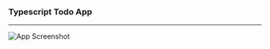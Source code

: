 ### Typescript Todo App

---
![App Screenshot](https://res.cloudinary.com/dltbikmc6/image/upload/v1707155377/jk4ebml5jlj7rlak3ehu.png)
